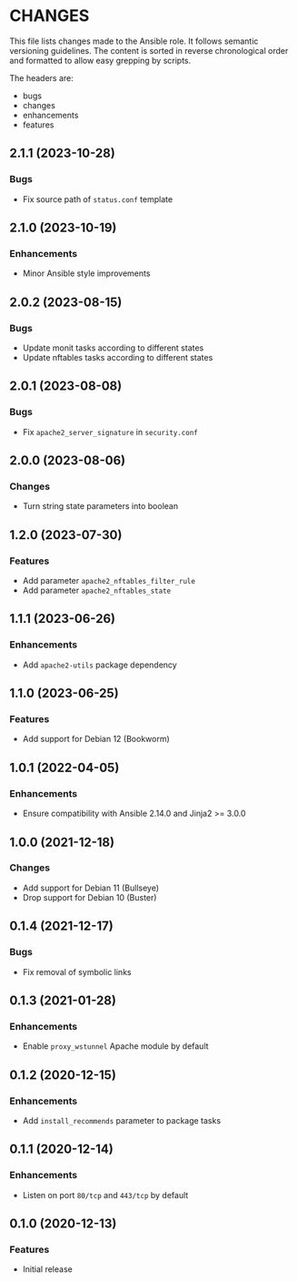 # CHANGES

This file lists changes made to the Ansible role. It follows semantic versioning
guidelines. The content is sorted in reverse chronological order and formatted
to allow easy grepping by scripts.

The headers are:
- bugs
- changes
- enhancements
- features

## 2.1.1 (2023-10-28)

### Bugs

- Fix source path of `status.conf` template

## 2.1.0 (2023-10-19)

### Enhancements

- Minor Ansible style improvements

## 2.0.2 (2023-08-15)

### Bugs

- Update monit tasks according to different states
- Update nftables tasks according to different states

## 2.0.1 (2023-08-08)

### Bugs

- Fix `apache2_server_signature` in `security.conf`

## 2.0.0 (2023-08-06)

### Changes

- Turn string state parameters into boolean

## 1.2.0 (2023-07-30)

### Features

- Add parameter `apache2_nftables_filter_rule`
- Add parameter `apache2_nftables_state`

## 1.1.1 (2023-06-26)

### Enhancements

- Add `apache2-utils` package dependency

## 1.1.0 (2023-06-25)

### Features

- Add support for Debian 12 (Bookworm)

## 1.0.1 (2022-04-05)

### Enhancements

- Ensure compatibility with Ansible 2.14.0 and Jinja2 >= 3.0.0

## 1.0.0 (2021-12-18)

### Changes

- Add support for Debian 11 (Bullseye)
- Drop support for Debian 10 (Buster)

## 0.1.4 (2021-12-17)

### Bugs

- Fix removal of symbolic links

## 0.1.3 (2021-01-28)

### Enhancements

- Enable `proxy_wstunnel` Apache module by default

## 0.1.2 (2020-12-15)

### Enhancements

- Add `install_recommends` parameter to package tasks

## 0.1.1 (2020-12-14)

### Enhancements

- Listen on port `80/tcp` and `443/tcp` by default

## 0.1.0 (2020-12-13)

### Features

- Initial release
